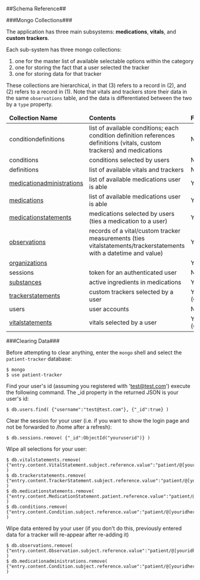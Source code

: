 ##Schema Reference##

###Mongo Collections###

The application has three main subsystems: **medications**, **vitals**, and **custom trackers**. 

Each sub-system has three mongo collections: 

1. one for the master list of available selectable options within the category
2. one for storing the fact that a user selected the tracker
3. one for storing data for that tracker

These collections are hierarchical, in that (3) refers to a record in (2), and (2) refers to a record in (1). Note that vitals and trackers store their data in the same `observations` table, and the data is differentiated between the two by a `type` property.

<table>
	<thead>
		<td><strong>Collection Name</strong></td>
		<td><strong>Contents</strong></td>
		<td><strong>FHIR?</strong></td>
	</thead
    <tr>
        <td>conditiondefinitions</td>
        <td>list of available conditions; each condition definition references definitions (vitals, custom trackers) and medications</td>
        <td>No</td>
    </tr>
    <tr>
        <td>conditions</td>
        <td>conditions selected by users</td>
        <td>No</td>
    </tr>
    <tr>
        <td>definitions</td>
        <td>list of available vitals and trackers</td>
        <td>No</td>
    </tr>
	<tr>
        <td><a href="http://www.hl7.org/implement/standards/fhir/medicationadministration.html">medicationadministrations</a></td>
        <td>list of available medications user is able</td>
        <td>Yes</td>
    </tr>				
	<tr>
        <td><a href="http://www.hl7.org/implement/standards/fhir/medication.html">medications</a></td>
        <td>list of available medications user is able</td>
         <td>Yes</td>
    </tr>
    <tr>
        <td><a href="http://www.hl7.org/implement/standards/fhir/medicationstatement.html">medicationstatements</a></td>
        <td>medications selected by users (ties a medication to a user)</td>
         <td>Yes</td>
    </tr>
	<tr>
        <td><a href="http://www.hl7.org/implement/standards/fhir/observation.html">observations</a></td>
        <td>records of a vital/custom tracker measurements (ties vitalstatements/trackerstatements with a datetime and value)</td>
        <td>Yes</td>
    </tr>
	<tr>
        <td><a href="http://www.hl7.org/implement/standards/fhir/organization.html">organizations</a></td>
        <td></td>
        <td>Yes</td>
    </tr>
    <tr>
        <td>sessions</td>
        <td>token for an authenticated user</td>
        <td>No</td>
    </tr>
	<tr>
        <td><a href="http://www.hl7.org/implement/standards/fhir/substance.html">substances</a></td>
        <td>active ingredients in medications</td>
        <td>Yes</td>
    </tr>
    <tr>
        <td><a href="http://www.hl7.org/implement/standards/fhir/other.html">trackerstatements</a></td>
        <td>custom trackers selected by a user</td>
        <td>Yes (Other)</td>
    </tr>
    <tr>
        <td>users</td>
        <td>user accounts</td>
        <td>No</td>
    </tr>
    <tr>
        <td><a href="http://www.hl7.org/implement/standards/fhir/other.html">vitalstatements</a></td>
        <td>vitals selected by a user</td>
        <td>Yes (Other)</td>
    </tr>
</table>

###Clearing Data###

Before attempting to clear anything, enter the `mongo` shell and select the `patient-tracker` database:

	$ mongo
	$ use patient-tracker

Find your user's id (assuming you registered with 'test@test.com') execute the following command. The _id property in the returned JSON is your user's id:
          
	$ db.users.find( {"username":"test@test.com"}, {"_id":true} )
		
Clear the session for your user (i.e. if you want to show the login page and not be forwarded to /home after a refresh):

	$ db.sessions.remove( {"_id":ObjectId("youruserid")} )
		
Wipe all selections for your user:

	$ db.vitalstatements.remove( {"entry.content.VitalStatement.subject.reference.value":"patient/@[youridhere]"} )
	$ db.trackerstatements.remove( {"entry.content.TrackerStatement.subject.reference.value":"patient/@[youridhere]"} )
	$ db.medicationstatements.remove( {"entry.content.MedicationStatement.patient.reference.value":"patient/@[youridhere]"} )
	$ db.conditions.remove( {"entry.content.Condition.subject.reference.value":"patient/@[youridhere]"} )
		
Wipe data entered by your user (if you don't do this, previously entered data for a tracker will re-appear after re-adding it)

	$ db.observations.remove( {"entry.content.Observation.subject.reference.value":"patient/@[youridhere]"} )
	$ db.medicationadministrations.remove( {"entry.content.Condition.subject.reference.value":"patient/@[youridhere]"} )